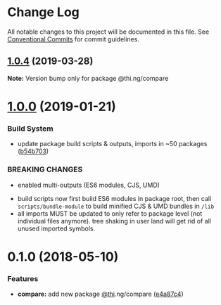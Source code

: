 # Change Log

All notable changes to this project will be documented in this file.
See [Conventional Commits](https://conventionalcommits.org) for commit guidelines.

## [1.0.4](https://github.com/thi-ng/umbrella/compare/@thi.ng/compare@1.0.3...@thi.ng/compare@1.0.4) (2019-03-28)

**Note:** Version bump only for package @thi.ng/compare







# [1.0.0](https://github.com/thi-ng/umbrella/compare/@thi.ng/compare@0.1.12...@thi.ng/compare@1.0.0) (2019-01-21)


### Build System

* update package build scripts & outputs, imports in ~50 packages ([b54b703](https://github.com/thi-ng/umbrella/commit/b54b703))


### BREAKING CHANGES

* enabled multi-outputs (ES6 modules, CJS, UMD)

- build scripts now first build ES6 modules in package root, then call
  `scripts/bundle-module` to build minified CJS & UMD bundles in `/lib`
- all imports MUST be updated to only refer to package level
  (not individual files anymore). tree shaking in user land will get rid of
  all unused imported symbols.


<a name="0.1.0"></a>
# 0.1.0 (2018-05-10)


### Features

* **compare:** add new package [@thi](https://github.com/thi).ng/compare ([e4a87c4](https://github.com/thi-ng/umbrella/commit/e4a87c4))
